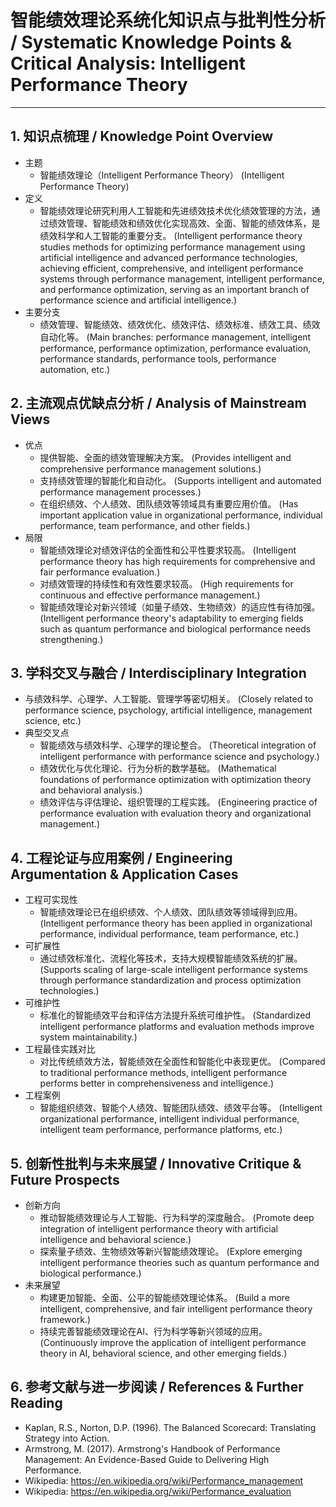 # 智能绩效理论系统化知识点与批判性分析 / Systematic Knowledge Points & Critical Analysis: Intelligent Performance Theory

---

## 1. 知识点梳理 / Knowledge Point Overview

- 主题
  - 智能绩效理论（Intelligent Performance Theory）
      (Intelligent Performance Theory)
- 定义
  - 智能绩效理论研究利用人工智能和先进绩效技术优化绩效管理的方法，通过绩效管理、智能绩效和绩效优化实现高效、全面、智能的绩效体系，是绩效科学和人工智能的重要分支。
      (Intelligent performance theory studies methods for optimizing performance management using artificial intelligence and advanced performance technologies, achieving efficient, comprehensive, and intelligent performance systems through performance management, intelligent performance, and performance optimization, serving as an important branch of performance science and artificial intelligence.)
- 主要分支
  - 绩效管理、智能绩效、绩效优化、绩效评估、绩效标准、绩效工具、绩效自动化等。
      (Main branches: performance management, intelligent performance, performance optimization, performance evaluation, performance standards, performance tools, performance automation, etc.)

## 2. 主流观点优缺点分析 / Analysis of Mainstream Views

- 优点
  - 提供智能、全面的绩效管理解决方案。
      (Provides intelligent and comprehensive performance management solutions.)
  - 支持绩效管理的智能化和自动化。
      (Supports intelligent and automated performance management processes.)
  - 在组织绩效、个人绩效、团队绩效等领域具有重要应用价值。
      (Has important application value in organizational performance, individual performance, team performance, and other fields.)
- 局限
  - 智能绩效理论对绩效评估的全面性和公平性要求较高。
      (Intelligent performance theory has high requirements for comprehensive and fair performance evaluation.)
  - 对绩效管理的持续性和有效性要求较高。
      (High requirements for continuous and effective performance management.)
  - 智能绩效理论对新兴领域（如量子绩效、生物绩效）的适应性有待加强。
      (Intelligent performance theory's adaptability to emerging fields such as quantum performance and biological performance needs strengthening.)

## 3. 学科交叉与融合 / Interdisciplinary Integration

- 与绩效科学、心理学、人工智能、管理学等密切相关。
  (Closely related to performance science, psychology, artificial intelligence, management science, etc.)
- 典型交叉点
  - 智能绩效与绩效科学、心理学的理论整合。
      (Theoretical integration of intelligent performance with performance science and psychology.)
  - 绩效优化与优化理论、行为分析的数学基础。
      (Mathematical foundations of performance optimization with optimization theory and behavioral analysis.)
  - 绩效评估与评估理论、组织管理的工程实践。
      (Engineering practice of performance evaluation with evaluation theory and organizational management.)

## 4. 工程论证与应用案例 / Engineering Argumentation & Application Cases

- 工程可实现性
  - 智能绩效理论已在组织绩效、个人绩效、团队绩效等领域得到应用。
      (Intelligent performance theory has been applied in organizational performance, individual performance, team performance, etc.)
- 可扩展性
  - 通过绩效标准化、流程化等技术，支持大规模智能绩效系统的扩展。
      (Supports scaling of large-scale intelligent performance systems through performance standardization and process optimization technologies.)
- 可维护性
  - 标准化的智能绩效平台和评估方法提升系统可维护性。
      (Standardized intelligent performance platforms and evaluation methods improve system maintainability.)
- 工程最佳实践对比
  - 对比传统绩效方法，智能绩效在全面性和智能化中表现更优。
      (Compared to traditional performance methods, intelligent performance performs better in comprehensiveness and intelligence.)
- 工程案例
  - 智能组织绩效、智能个人绩效、智能团队绩效、绩效平台等。
      (Intelligent organizational performance, intelligent individual performance, intelligent team performance, performance platforms, etc.)

## 5. 创新性批判与未来展望 / Innovative Critique & Future Prospects

- 创新方向
  - 推动智能绩效理论与人工智能、行为科学的深度融合。
      (Promote deep integration of intelligent performance theory with artificial intelligence and behavioral science.)
  - 探索量子绩效、生物绩效等新兴智能绩效理论。
      (Explore emerging intelligent performance theories such as quantum performance and biological performance.)
- 未来展望
  - 构建更加智能、全面、公平的智能绩效理论体系。
      (Build a more intelligent, comprehensive, and fair intelligent performance theory framework.)
  - 持续完善智能绩效理论在AI、行为科学等新兴领域的应用。
      (Continuously improve the application of intelligent performance theory in AI, behavioral science, and other emerging fields.)

## 6. 参考文献与进一步阅读 / References & Further Reading

- Kaplan, R.S., Norton, D.P. (1996). The Balanced Scorecard: Translating Strategy into Action.
- Armstrong, M. (2017). Armstrong's Handbook of Performance Management: An Evidence-Based Guide to Delivering High Performance.
- Wikipedia: <https://en.wikipedia.org/wiki/Performance_management>
- Wikipedia: <https://en.wikipedia.org/wiki/Performance_evaluation>

